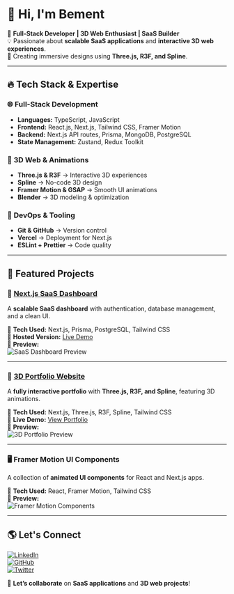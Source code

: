 # 👋 Hi, I'm Bement

🚀 **Full-Stack Developer | 3D Web Enthusiast | SaaS Builder**  
💡 Passionate about **scalable SaaS applications** and **interactive 3D web experiences**.  
🎨 Creating immersive designs using **Three.js, R3F, and Spline**.  

---

## 🔥 **Tech Stack & Expertise**  

### 🌐 **Full-Stack Development**  
- **Languages:** TypeScript, JavaScript  
- **Frontend:** React.js, Next.js, Tailwind CSS, Framer Motion  
- **Backend:** Next.js API routes, Prisma, MongoDB, PostgreSQL  
- **State Management:** Zustand, Redux Toolkit  

### 🎨 **3D Web & Animations**  
- **Three.js & R3F** → Interactive 3D experiences  
- **Spline** → No-code 3D design  
- **Framer Motion & GSAP** → Smooth UI animations  
- **Blender** → 3D modeling & optimization  

### 🚀 **DevOps & Tooling**  
- **Git & GitHub** → Version control  
- **Vercel** → Deployment for Next.js  
- **ESLint + Prettier** → Code quality  

---

## 📌 **Featured Projects**  

### 🚀 [**Next.js SaaS Dashboard**](<img width="1440" alt="Screen Shot 2025-01-29 at 3 53 01 PM" src="https://github.com/user-attachments/assets/f1b6021f-b412-4db6-8cd8-fea427555510" />)  
A **scalable SaaS dashboard** with authentication, database management, and a clean UI.  

🔹 **Tech Used:** Next.js, Prisma, PostgreSQL, Tailwind CSS  
🔹 **Hosted Version:** [Live Demo](https://your-saas-live-link.com)  
🔹 **Preview:**  
![SaaS Dashboard Preview](https://your-image-hosting.com/saas-dashboard.gif)  

---

### 🎨 [**3D Portfolio Website**](https://your-portfolio-live-link.com)  
A **fully interactive portfolio** with **Three.js, R3F, and Spline**, featuring 3D animations.  

🔹 **Tech Used:** Next.js, Three.js, R3F, Spline, Tailwind CSS  
🔹 **Live Demo:** [View Portfolio](https://your-portfolio-live-link.com)  
🔹 **Preview:**  
![3D Portfolio Preview](https://your-image-hosting.com/3d-portfolio.gif)  

---

### 🖥️ **Framer Motion UI Components**  
A collection of **animated UI components** for React and Next.js apps.  

🔹 **Tech Used:** React, Framer Motion, Tailwind CSS  
🔹 **Preview:**  
![Framer Motion Components](https://your-image-hosting.com/framer-components.gif)  

---

## 🌎 **Let's Connect**  

[![LinkedIn](https://img.shields.io/badge/LinkedIn-Connect-blue?style=flat&logo=linkedin)](https://linkedin.com/in/yourprofile)  
[![GitHub](https://img.shields.io/badge/GitHub-Follow-black?style=flat&logo=github)](https://github.com/yourgithub)  
[![Twitter](https://img.shields.io/badge/Twitter-Follow-blue?style=flat&logo=twitter)](https://twitter.com/yourtwitter)  

💬 **Let’s collaborate** on **SaaS applications** and **3D web projects**!  
